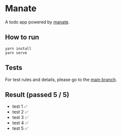# Manate

A todo app powered by [manate](https://github.com/tylerlong/manate).

## How to run

```
yarn install
yarn serve
```

## Tests

For test rules and details, please go to the <a href="https://github.com/tylerlong/todo-state-management" target="_blank">main branch</a>.

## Result (passed 5 / 5)

- test 1 ✅
- test 2 ✅
- test 3 ✅
- test 4 ✅
- test 5 ✅
